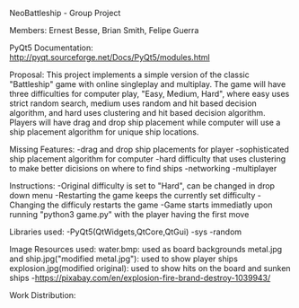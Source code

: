 NeoBattleship - Group Project

Members: Ernest Besse, Brian Smith, Felipe Guerra

PyQt5 Documentation: http://pyqt.sourceforge.net/Docs/PyQt5/modules.html


Proposal:
	This project implements a simple version of the classic "Battleship" game 
	with online singleplay and multiplay.  The game will have three difficulties 
	for computer play, "Easy, Medium, Hard", where easy uses strict random 
	search, medium uses random and hit based decision algorithm, and hard uses 
	clustering and hit based decision algorithm.  Players will have drag and 
	drop ship placement while computer will use a ship placement algorithm 
	for unique ship locations.
	
Missing Features:
	-drag and drop ship placements for player
	-sophisticated ship placement algorithm for computer
	-hard difficulty that uses clustering to make better dicisions on where to find ships
	-networking
	-multiplayer

Instructions:
	-Original difficulty is set to "Hard", can be changed in drop down
	 menu
	-Restarting the game keeps the currently set difficulty
	-Changing the difficuly restarts the game
	-Game starts immediatly upon running "python3 game.py" with the player having the
	 first move

Libraries used:
	-PyQt5(QtWidgets,QtCore,QtGui)
	-sys
	-random

Image Resources used:
	water.bmp: used as board backgrounds
	metal.jpg and ship.jpg("modified metal.jpg"): used to show player ships
	explosion.jpg(modified original): used to show hits on the board and sunken ships
		-https://pixabay.com/en/explosion-fire-brand-destroy-1039943/
 

Work Distribution:



